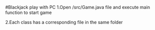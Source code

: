 #Blackjack play with PC
1.Open /src/Game.java file and execute main function to start game<br>

2.Each class has a corresponding file in the same folder <br>
